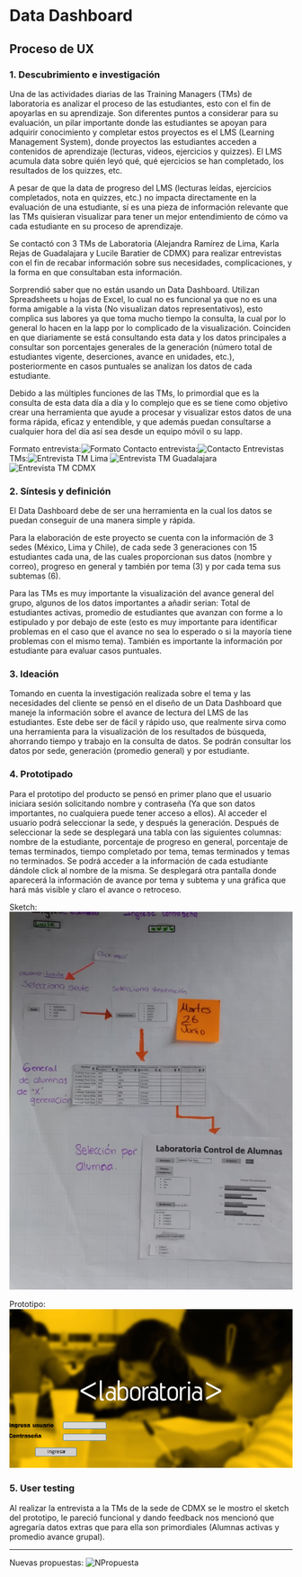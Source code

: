 # **Data Dashboard**

## **Proceso de UX**


### **1. Descubrimiento e investigación**

Una de las actividades diarias de las Training Managers (TMs) de laboratoria es analizar el proceso de las estudiantes, esto con el fin de apoyarlas en su aprendizaje. Son diferentes puntos a considerar para su evaluación, un pilar importante donde las estudiantes se apoyan para adquirir conocimiento y completar estos proyectos es el LMS (Learning Management System), donde proyectos las estudiantes acceden a contenidos de aprendizaje (lecturas, videos, ejercicios y quizzes). El LMS acumula data sobre quién leyó qué, qué ejercicios se han completado, los resultados de los quizzes, etc.

A pesar de que la data de progreso del LMS (lecturas leídas, ejercicios completados, nota en quizzes, etc.) no impacta directamente en la evaluación de una estudiante, sí es una pieza de información relevante que las TMs quisieran visualizar para tener un mejor entendimiento de cómo va cada estudiante en su proceso de aprendizaje.

Se contactó con 3 TMs de Laboratoria (Alejandra Ramírez de Lima, Karla Rejas de Guadalajara y Lucile Baratier de CDMX) para realizar entrevistas con el fin de recabar información sobre sus necesidades, complicaciones, y la forma en que consultaban esta información.

Sorprendió saber que no están usando un Data Dashboard. Utilizan Spreadsheets u hojas de Excel, lo cual no es funcional ya que no es una forma amigable a la vista (No visualizan datos representativos), esto complica sus labores ya que toma mucho tiempo la consulta, la cual por lo general lo hacen en la lapp por lo complicado de la visualización. Coinciden en que diariamente se está consultando esta data y los datos principales a consultar son porcentajes generales de la generación (número total de estudiantes vigente, deserciones, avance en unidades, etc.), posteriormente en casos puntuales se analizan los datos de cada estudiante.

Debido a las múltiples funciones de las TMs, lo primordial que es la consulta de esta data día a día y lo complejo que es se tiene como objetivo crear una herramienta que ayude a procesar y visualizar estos datos de una forma rápida, eficaz y entendible, y que además puedan consultarse a cualquier hora del día así sea desde un equipo móvil o su lapp. 
 
Formato entrevista:![Formato](Images/FormatoEntrevista.png)
Contacto entrevista:![Contacto](Images/contactandoEntrevista.png)
Entrevistas TMs:![Entrevista TM Lima](Images/entrevista2.png)
                ![Entrevista TM Guadalajara](Images/entrevista1.png)
                ![Entrevista TM CDMX](Images/entrevistaLucile.jpg)


### **2. Síntesis y definición**

El Data Dashboard debe de ser una herramienta en la cual los datos se puedan conseguir de una manera simple y rápida.

Para la elaboración de este proyecto se cuenta con la información de 3 sedes (México, Lima y Chile), de cada sede 3 generaciones con 15 estudiantes cada una, de las cuales proporcionan sus datos (nombre y correo), progreso en general y también por tema (3) y por cada tema sus subtemas (6).

Para las TMs es muy importante la visualización del avance general del grupo, algunos de los datos importantes a añadir serian: Total de estudiantes activas, promedio de estudiantes que avanzan con forme a lo estipulado y por debajo de este (esto es muy importante para identificar problemas en el caso que el avance no sea lo esperado o si la mayoría tiene problemas con el mismo tema). También es importante la información por estudiante para evaluar casos puntuales.


### **3. Ideación**

Tomando en cuenta la investigación realizada sobre el tema y las necesidades del cliente se pensó en el diseño de un Data Dashboard que maneje la información sobre el avance de lectura del LMS de las estudiantes. Este debe ser de fácil y rápido uso, que realmente sirva como una herramienta para la visualización de los resultados de búsqueda, ahorrando tiempo y trabajo en la consulta de datos.
Se podrán consultar los datos por sede, generación (promedio general) y por estudiante.


### **4. Prototipado**

Para el prototipo del producto se pensó en primer plano que el usuario iniciara sesión solicitando nombre y contraseña (Ya que son datos importantes, no cualquiera puede tener acceso a ellos). Al acceder el usuario podrá seleccionar la sede, y después la generación. Después de seleccionar la sede se desplegará una tabla con las siguientes columnas: nombre de la estudiante, porcentaje de progreso en general, porcentaje de temas terminados, tiempo completado por tema, temas terminados y temas no terminados. Se podrá acceder a la información de cada estudiante dándole click al nombre de la misma. Se desplegará otra pantalla donde aparecerá la información de avance por tema y subtema y una gráfica que hará más visible y claro el avance o retroceso.
 
Sketch:
![sketch](img/sketch1.jpg)

Prototipo: 
![prototipo](Prototipo/prototipo1.png)


### **5. User testing**

Al realizar la entrevista a la TMs de la sede de CDMX se le mostro el sketch del prototipo, le pareció funcional y dando feedback nos mencionó que agregaría datos extras que para ella son primordiales (Alumnas activas y promedio avance grupal).
****
Nuevas propuestas: ![NPropuesta](propuestaSketch.jpg)